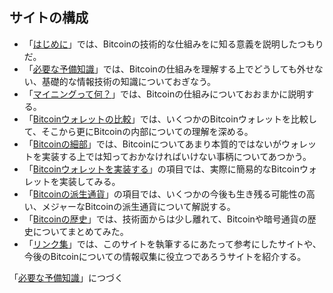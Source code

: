 ## サイトの構成
* 「[はじめに](intro.html)」では、Bitcoinの技術的な仕組みをに知る意義を説明したつもりだ。
* 「[必要な予備知識](background.html)」では、Bitcoinの仕組みを理解する上でどうしても外せない、基礎的な情報技術の知識についておぎなう。
* 「[マイニングって何？](design.html)」では、Bitcoinの仕組みについておおまかに説明する。
* 「[Bitcoinウォレットの比較](comparison.html)」では、いくつかのBitcoinウォレットを比較して、そこから更にBitcoinの内部についての理解を深める。
* 「[Bitcoinの細部](detail.html)」では、Bitcoinについてあまり本質的ではないがウォレットを実装する上では知っておかなければいけない事柄についてあつかう。
* 「[Bitcoinウォレットを実装する](implement.html)」の項目では、実際に簡易的なBitcoinウォレットを実装してみる。
* 「[Bitcoinの派生通貨](derivatives.html)」の項目では、いくつかの今後も生き残る可能性の高い、メジャーなBitcoinの派生通貨について解説する。
* 「[Bitcoinの歴史](history.html)」では、技術面からは少し離れて、Bitcoinや暗号通貨の歴史についてまとめてみた。
* 「[リンク集](links.html)」では、このサイトを執筆するにあたって参考にしたサイトや、今後のBitcoinについての情報収集に役立つであろうサイトを紹介する。

「[必要な予備知識](background.html)」につづく
